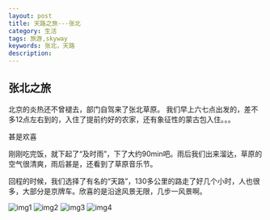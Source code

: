 ```yaml
---
layout: post
title: 天路之旅---张北
category: 生活
tags: 旅游,skyway
keywords: 张北，天路
description:
---
```


## 张北之旅

北京的炎热还不曾褪去，部门自驾来了张北草原。
我们早上六七点出发的，差不多12点左右到的，入住了提前约好的农家，还有象征性的蒙古包入住。。。

甚是欢喜

刚刚吃完饭，就下起了“及时雨”，下了大约90min吧。雨后我们出来溜达，草原的空气很清爽，雨后甚是，还看到了草原音乐节。

回程的时候，我们选择了有名的“天路”，130多公里的路走了好几个小时，人也很多，大部分是京牌车。欣喜的是沿途风景无限，几步一风景啊。

![img1](http://op6l4yc3y.bkt.clouddn.com/IMG_6891.JPG)
![img2](http://op6l4yc3y.bkt.clouddn.com/IMG_6786.JPG)
![img3](http://op6l4yc3y.bkt.clouddn.com/IMG_6801.JPG)
![img4](http://op6l4yc3y.bkt.clouddn.com/IMG_6871.JPG)
